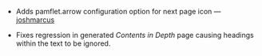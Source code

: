 * Adds pamflet.arrow configuration option for next page icon
  —[joshmarcus][jm]

* Fixes regression in generated *Contents in Depth* page causing
  headings within the text to be ignored.

[jm]: https://github.com/n8han/pamflet/pull/31
